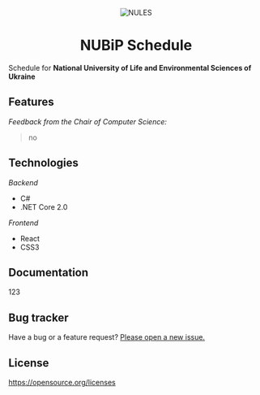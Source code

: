<center>

![NULES](https://upload.wikimedia.org/wikipedia/commons/thumb/7/7b/%D0%93%D0%B5%D1%80%D0%B1_%D0%9D%D0%A3%D0%91%D1%96%D0%9F_%D0%A3%D0%BA%D1%80%D0%B0%D1%97%D0%BD%D0%B8_2018.png/160px-%D0%93%D0%B5%D1%80%D0%B1_%D0%9D%D0%A3%D0%91%D1%96%D0%9F_%D0%A3%D0%BA%D1%80%D0%B0%D1%97%D0%BD%D0%B8_2018.png "National University of Life and Environmental Sciences of Ukraine")

# **NUBiP Schedule**

</center>



Schedule for **National University of Life and Environmental Sciences of Ukraine**


## **Features**

_Feedback from the Chair of Computer Science:_
> no

## **Technologies**

_Backend_

* C#
* .NET Core 2.0

_Frontend_

* React
* CSS3

<!-- Test scripts

```javascript
print('test');
``` -->

## **Documentation**

123

## **Bug tracker**

Have a bug or a feature request? [Please open a new issue.](https://github.com/taruuuch/nubip-schedule/issues)

## **License**

https://opensource.org/licenses